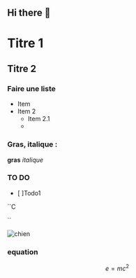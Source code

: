## Hi there 👋

<!--
**Florence-v/Florence-v** is a ✨ _special_ ✨ repository because its `README.md` (this file) appears on your GitHub profile.

Here are some ideas to get you started:

- 🔭 I’m currently working on ...
- 🌱 I’m currently learning ...
- 👯 I’m looking to collaborate on ...
- 🤔 I’m looking for help with ...
- 💬 Ask me about ...
- 📫 How to reach me: ...
- 😄 Pronouns: ...
- ⚡ Fun fact: ...
-->

# Titre 1
## Titre 2

### Faire une liste 
- Item 
- Item 2
  - Item 2.1
  - 
### Gras, italique : 
**gras**   *italique*

### TO DO

 - [ ]Todo1 



``C 

``


![chien](https://picsum.photos/id/237/200/300)

### equation
$$ e = mc^2 $$
